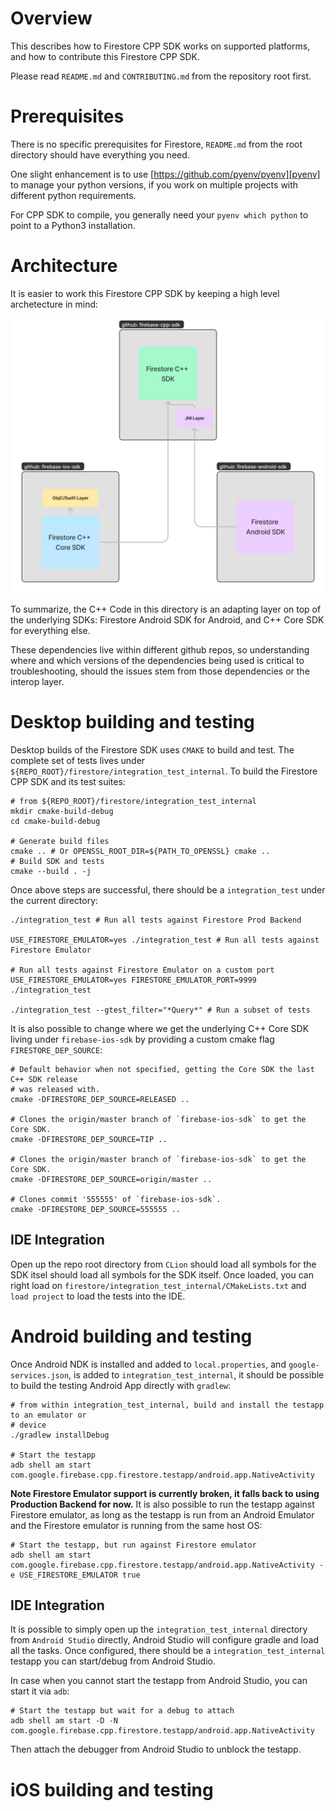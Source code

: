 # Overview

This describes how to Firestore CPP SDK works on supported platforms, and how to
contribute this Firestore CPP SDK.

Please read `README.md` and `CONTRIBUTING.md` from the repository root first.

# Prerequisites

There is no specific prerequisites for Firestore, `README.md` from the root directory
should have everything you need.

One slight enhancement is to use [https://github.com/pyenv/pyenv][pyenv] to manage
your python versions, if you work on multiple projects with different python
requirements.

For CPP SDK to compile, you generally need your `pyenv which python` to point to
a Python3 installation.

# Architecture

It is easier to work this Firestore CPP SDK by keeping a high level archetecture in mind:

![architecture.png](architecture.png)

To summarize, the C++ Code in this directory is an adapting layer on top of the underlying
SDKs: Firestore Android SDK for Android, and C++ Core SDK for everything else.

These dependencies live within different github repos, so understanding where and which versions
of the dependencies being used is critical to troubleshooting, should the issues stem from
those dependencies or the interop layer.

# Desktop building and testing

Desktop builds of the Firestore SDK uses `CMAKE` to build and test. The complete set
of tests lives under `${REPO_ROOT}/firestore/integration_test_internal`. To build
the Firestore CPP SDK and its test suites:

```shell
# from ${REPO_ROOT}/firestore/integration_test_internal
mkdir cmake-build-debug
cd cmake-build-debug

# Generate build files
cmake .. # Or OPENSSL_ROOT_DIR=${PATH_TO_OPENSSL} cmake ..
# Build SDK and tests
cmake --build . -j
```

Once above steps are successful, there should be a `integration_test` under the current directory:
```shell
./integration_test # Run all tests against Firestore Prod Backend

USE_FIRESTORE_EMULATOR=yes ./integration_test # Run all tests against Firestore Emulator

# Run all tests against Firestore Emulator on a custom port
USE_FIRESTORE_EMULATOR=yes FIRESTORE_EMULATOR_PORT=9999 ./integration_test 

./integration_test --gtest_filter="*Query*" # Run a subset of tests
```

It is also possible to change where we get the underlying C++ Core SDK living under
`firebase-ios-sdk` by providing a custom cmake flag `FIRESTORE_DEP_SOURCE`:
```shell
# Default behavior when not specified, getting the Core SDK the last C++ SDK release
# was released with.
cmake -DFIRESTORE_DEP_SOURCE=RELEASED ..

# Clones the origin/master branch of `firebase-ios-sdk` to get the Core SDK.
cmake -DFIRESTORE_DEP_SOURCE=TIP ..

# Clones the origin/master branch of `firebase-ios-sdk` to get the Core SDK.
cmake -DFIRESTORE_DEP_SOURCE=origin/master ..

# Clones commit '555555' of `firebase-ios-sdk`.
cmake -DFIRESTORE_DEP_SOURCE=555555 ..
```

## IDE Integration

Open up the repo root directory from `CLion` should load all symbols for the SDK itsel should 
load all symbols for the SDK itself. Once loaded, you can right load on 
`firestore/integration_test_internal/CMakeLists.txt` and `load project` to load the tests into
the IDE.

# Android building and testing

Once Android NDK is installed and added to `local.properties`, and `google-services.json`,
is added to `integration_test_internal`, it should be possible to build the testing
Android App directly with `gradlew`:

```shell
# from within integration_test_internal, build and install the testapp to an emulator or
# device
./gradlew installDebug

# Start the testapp
adb shell am start com.google.firebase.cpp.firestore.testapp/android.app.NativeActivity
```

**Note Firestore Emulator support is currently broken, it falls back to using Production Backend for now.**
It is also possible to run the testapp against Firestore emulator, as long as the testapp
is run from an Android Emulator and the Firestore emulator is running from the same
host OS:

```shell
# Start the testapp, but run against Firestore emulator
adb shell am start com.google.firebase.cpp.firestore.testapp/android.app.NativeActivity -e USE_FIRESTORE_EMULATOR true
```

## IDE Integration

It is possible to simply open up the `integration_test_internal` directory from `Android Studio`
directly, Android Studio will configure gradle and load all the tasks. Once configured, there
should be a `integration_test_internal` testapp you can start/debug from Android Studio.

In case when you cannot start the testapp from Android Studio, you can start it via `adb`:

```shell
# Start the testapp but wait for a debug to attach
adb shell am start -D -N com.google.firebase.cpp.firestore.testapp/android.app.NativeActivity
```

Then attach the debugger from Android Studio to unblock the testapp.


# iOS building and testing




